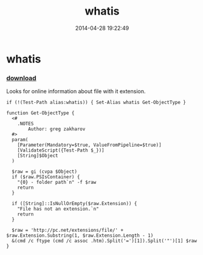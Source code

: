 ﻿---
pid:            5122
poster:         greg zakharov
title:          whatis
date:           2014-04-28 19:22:49
format:         posh
parent:         0
parent:         0

---

# whatis

### [download](5122.ps1)

Looks for online information about file with it extension.

```posh
if (!(Test-Path alias:whatis)) { Set-Alias whatis Get-ObjectType }

function Get-ObjectType {
  <#
    .NOTES
        Author: greg zakharov
  #>
  param(
    [Parameter(Mandatory=$true, ValueFromPipeline=$true)]
    [ValidateScript({Test-Path $_})]
    [String]$Object
  )
  
  $raw = gi (cvpa $Object)
  if ($raw.PSIsContainer) {
    "{0} - folder path`n" -f $raw
    return
  }
  
  if ([String]::IsNullOrEmpty($raw.Extension)) {
    "File has not an extension.`n"
    return
  }
  
  $raw = 'http://pc.net/extensions/file/' + $raw.Extension.Substring(1, $raw.Extension.Length - 1)
  &(cmd /c ftype (cmd /c assoc .htm).Split('=')[1]).Split('"')[1] $raw
}
```
